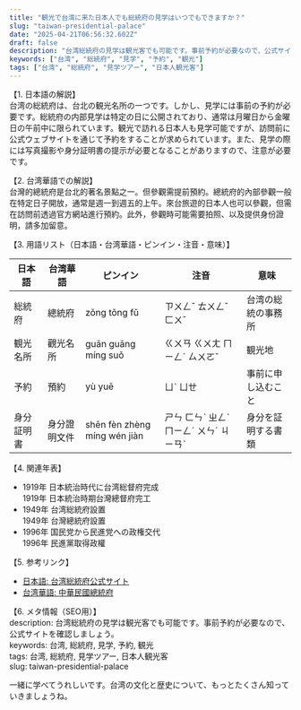 ```yaml
---
title: "観光で台湾に来た日本人でも総統府の見学はいつでもできますか？"
slug: "taiwan-presidential-palace"
date: "2025-04-21T06:56:32.602Z"
draft: false
description: "台湾総統府の見学は観光客でも可能です。事前予約が必要なので、公式サイトを確認しましょう。"
keywords: ["台湾", "総統府", "見学", "予約", "観光"]
tags: ["台湾", "総統府", "見学ツアー", "日本人観光客"]
---
```


【1. 日本語の解説】  
台湾の総統府は、台北の観光名所の一つです。しかし、見学には事前の予約が必要です。総統府の内部見学は特定の日に公開されており、通常は月曜日から金曜日の午前中に限られています。観光で訪れる日本人も見学可能ですが、訪問前に公式ウェブサイトを通じて予約をすることが求められています。また、見学の際には写真撮影や身分証明書の提示が必要となることがありますので、注意が必要です。

【2. 台湾華語での解説】  
台灣的總統府是台北的著名景點之一。但參觀需提前預約。總統府的內部參觀一般在特定日子開放，通常是週一到週五的上午。來台旅遊的日本人也可以參觀，但需在訪問前透過官方網站進行預約。此外，參觀時可能需要拍照、以及提供身份證明，請多加留意。

【3. 用語リスト（日本語・台湾華語・ピンイン・注音・意味）】

| 日本語 | 台湾華語 | ピンイン | 注音 | 意味 |
| --- | --- | --- | --- | --- |
| 総統府 | 總統府 | zǒng tǒng fǔ | ㄗㄨㄥˇ ㄊㄨㄥˇ ㄈㄨˇ | 台湾の総統の事務所 |
| 観光名所 | 觀光名所 | guān guāng míng suǒ | ㄍㄨㄢ ㄍㄨㄤ ㄇㄧㄥˊ ㄙㄨㄛˇ | 観光地 |
| 予約 | 預約 | yù yuē | ㄩˋ ㄩㄝ | 事前に申し込むこと |
| 身分証明書 | 身分證明文件 | shēn fèn zhèng míng wén jiàn | ㄕㄣ ㄈㄣˋ ㄓㄥˋ ㄇㄧㄥˊ ㄨㄣˊ ㄐㄧㄢˋ | 身分を証明する書類 |

【4. 関連年表】  

- 1919年 日本統治時代に台湾総督府完成  
  1919年 日本統治時期台灣總督府完工  
- 1949年 台湾総統府設置  
  1949年 台灣總統府設置  
- 1996年 国民党から民進党への政権交代  
  1996年 民進黨取得政權  

【5. 参考リンク】  
- [日本語: 台湾総統府公式サイト](https://www.president.gov.tw/)  
- [台湾華語: 中華民國總統府](https://www.president.gov.tw/)

【6. メタ情報（SEO用）】  
description: 台湾総統府の見学は観光客でも可能です。事前予約が必要なので、公式サイトを確認しましょう。  
keywords: 台湾, 総統府, 見学, 予約, 観光  
tags: 台湾, 総統府, 見学ツアー, 日本人観光客  
slug: taiwan-presidential-palace

一緒に学べてうれしいです。台湾の文化と歴史について、もっとたくさん知っていきましょうね。